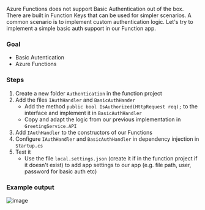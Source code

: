 Azure Functions does not support Basic Authentication out of the box. There are built in Function Keys that can be used for simpler scenarios. A common scenario is to implement custom authentication logic. Let's try to implement a simple basic auth support in our Function app.

### Goal
- Basic Autentication
- Azure Functions

### Steps
1. Create a new folder `Authentication` in the function project
2. Add the files `IAuthHandler` and `BasicAuthHander`
    - Add the method `public bool IsAuthorized(HttpRequest req);` to the interface and implement it in `BasicAuthHandler`
    - Copy and adapt the logic from our previous implementation in `GreetingService.API`
3. Add `IAuthHandler` to the constructors of our Functions
4. Configure `IAuthHandler` and `BasicAuthHandler` in dependency injection in `Startup.cs`
5. Test it
    - Use the file `local.settings.json` (create it if in the function project if it doesn't exist) to add app settings to our app (e.g. file path, user, password for basic auth etc) 

### Example output
![image](https://user-images.githubusercontent.com/2921523/147000248-2f049f4f-a31c-4503-a957-5ce7068f7168.png)
